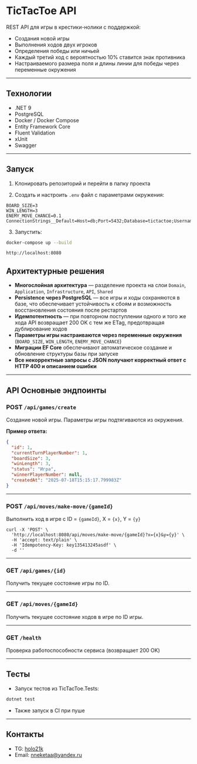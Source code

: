 # TicTacToe API

REST API для игры в крестики-нолики с поддержкой:

* Создания новой игры
* Выполнения ходов двух игроков
* Определения победы или ничьей
* Каждый третий ход с вероятностью 10% ставится знак противника
* Настраиваемого размера поля и длины линии для победы через переменные окружения

---

## Технологии

* .NET 9
* PostgreSQL
* Docker / Docker Compose
* Entity Framework Core
* Fluent Validation
* xUnit
* Swagger

---

## Запуск

1. Клонировать репозиторий и перейти в папку проекта

2. Создать и настроить `.env` файл с параметрами окружения:

```
BOARD_SIZE=3
WIN_LENGTH=3
ENEMY_MOVE_CHANCE=0.1
ConnectionStrings__Default=Host=db;Port=5432;Database=tictactoe;Username=postgres;Password=postgres
```

3. Запустить:

```bash
docker-compose up --build
```

`http://localhost:8080`

## Архитектурные решения

* **Многослойная архитектура** — разделение проекта на слои `Domain`, `Application`, `Infrastructure`, `API`, `Shared`
* **Persistence через PostgreSQL** — все игры и ходы сохраняются в базе, что обеспечивает устойчивость к сбоям и возможность восстановления состояния после рестартов
* **Идемпотентность** — при повторном поступлении одного и того же хода API возвращает 200 OK с тем же ETag, предотвращая дублирование ходов
* **Параметры игры настраиваются через переменные окружения** (`BOARD_SIZE`, `WIN_LENGTH`, `ENEMY_MOVE_CHANCE`)
* **Миграции EF Core** обеспечивают автоматическое создание и обновление структуры базы при запуске
* **Все некорректные запросы с JSON получают корректный ответ с HTTP 400 и описанием ошибки**

---

## API Основные эндпоинты

### POST `/api/games/create`

Создание новой игры. Параметры игры подтягиваются из окружения.

**Пример ответа:**

```json
{
  "id": 1,
  "currentTurnPlayerNumber": 1,
  "boardSize": 3,
  "winLength": 3,
  "status": "Игра",
  "winnerPlayerNumber": null,
  "createdAt": "2025-07-18T15:15:17.799983Z"
}
```

---

### POST `/api/moves/make-move/{gameId}`

Выполнить ход в игре с ID = `{gameId}`, X = `{x}`, Y = `{y}` 

```
curl -X 'POST' \
  'http://localhost:8080/api/moves/make-move/{gameId}?x={x}&y={y}' \
  -H 'accept: text/plain' \
  -H 'Idempotency-Key: key135413245asdf' \
  -d ''
```

---

### GET `/api/games/{id}`

Получить текущее состояние игры по ID.

---

### GET `/api/moves/{gameId}`

Получить текущее состояние ходов в игре по ID игры.

---

### GET `/health`

Проверка работоспособности сервиса (возвращает 200 OK)

---

## Тесты

* Запуск тестов из TicTacToe.Tests:

```bash
dotnet test
```
* Также запуск в CI при пуше
---

## Контакты

* TG: [holo21k](https://t.me/holo21k)
* Email: [nneketaa@yandex.ru](mailto:nneketaa@yandex.ru)
